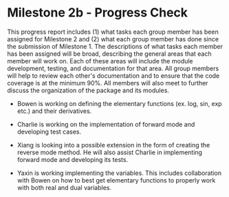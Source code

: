 # Milestone 2b - Progress Check

This progress report includes (1) what tasks each group member has been assigned for Milestone 2 and (2) what each group member has done since the submission of Milestone 1. The descriptions of what tasks each member has been assigned will be broad, describing the general areas that each member will work on. Each of these areas will include the module development, testing, and documentation for that area. All group members will help to review each other's documentation and to ensure that the code coverage is at the minimum 90%. All members will also meet to further discuss the organization of the package and its modules.

- Bowen is working on defining the elementary functions (ex. log, sin, exp etc.) and their derivatives.

- Charlie is working on the implementation of forward mode and developing test cases.

- Xiang is looking into a possible extension in the form of creating the reverse mode method. He will also assist Charlie in implementing forward mode and developing its tests.

- Yaxin is working implementing the variables. This includes collaboration with Bowen on how to best get elementary functions to properly work with both real and dual variables.
